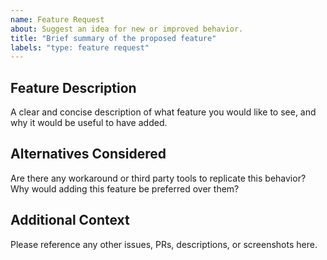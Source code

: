 ```yaml
---
name: Feature Request
about: Suggest an idea for new or improved behavior.
title: "Brief summary of the proposed feature"
labels: "type: feature request"
---
```


<!--

Thanks for stopping by to let us know something could be better!

**PLEASE READ**: If you have a support contract with Google, please create an 
issue in the [support console](https://cloud.google.com/support/) instead of 
filing on GitHub. This will ensure a timely response.

Please run down the following list and make sure you've tried the usual "quick fixes":

  - Search the issues already opened: https://github.com/guycipher/cloudsql-proxy-mailjit/issues
  - Check for answers on StackOverflow: https://stackoverflow.com/questions/tagged/google-cloud-sql

If you are still having issues, please include as much information as possible:

-->

## Feature Description

A clear and concise description of what feature you would like to see, and why it would be useful to have added.

## Alternatives Considered

Are there any workaround or third party tools to replicate this behavior? Why would adding this feature be preferred over them?

## Additional Context

Please reference any other issues, PRs, descriptions, or screenshots here.
